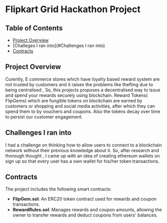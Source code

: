 # Flipkart Grid Hackathon Project

## Table of Contents
- [Project Overview](#project-overview)
- [Challeges I ran into](#Challenges I ran into)
- [Contracts](#contracts)

## Project Overview
Curently, E commerce stores which have loyalty based reward system are not trusted by customers and it raises the problems like thefting due to being centralised , So, this projects proposes a decentralised way to issue and spend your rewards securely using blockchain. Reward Tokens( FlipGems) which are fungible tokens on blockchain are earned by customers or shopping and social media activities, after which they can spend them to by vouchers and coupons. Also the tokens decay over time to persist our customer engagement.

## Challenges I ran into
I had a challenge on thinking how to allow users to connect to a blockchain network without their previous knowledge about it. So, after research and thorough thought , I came up with an idea of creating ethereum wallets on sign up so that every user has a own wallet for his/her token transactions.

## Contracts
The project includes the following smart contracts:

- **FlipGem.sol**: An ERC20 token contract used for rewards and coupon transactions.
- **RewardRules.sol**: Manages rewards and coupon amounts, allowing the owner to transfer rewards and deduct coupons from users' balances.

